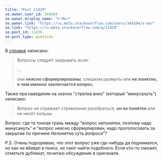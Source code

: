 ```yaml
---
title: "Post 11429"
se.owner.user_id: 344284
se.owner.display_name: "V-Mor"
se.owner.link: "https://ru.meta.stackoverflow.com/users/344284/v-mor"
se.link: "https://ru.meta.stackoverflow.com/q/11429"
se.post_id: 11429
se.post_type: question
---
```

<p>В <a href="https://ru.stackoverflow.com/help/privileges/close-questions">справке</a> написано:</p>
<blockquote>
<p>Вопросы следует закрывать если:</p>
<p>...</p>
<p>они <strong>неясно сформулированы</strong>, слишком размыты или <strong>не понятно, в чем именно заключается вопрос</strong>;</p>
</blockquote>
<p>Также при наведении на значок &quot;стрелка вниз&quot; (который &quot;минусануть&quot;) написано:</p>
<blockquote>
<p>Вопрос не отражает стремления разобраться, <strong>он не понятен</strong> или не несёт
пользы.</p>
</blockquote>
<p>Вопрос: где та тонкая грань между &quot;вопрос непонятен, поэтому надо минусануть&quot; и &quot;вопрос неясно сформулирован, надо проголосовать за закрытие по причине <em>Непонятна суть вопроса</em>&quot;?</p>
<p>P.S. Очень подозреваю, что этот вопрос уже где-нибудь да поднимался, но как ни вбивал в поиск, не смог найти подобного. Если кто-то сможет, отметьте дубликат, почитаю обсуждение в оригинале.</p>
